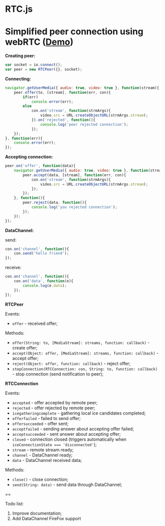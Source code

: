 RTC.js
==
[1]: http://karaxuna-rtc.ap01.aws.af.cm/


Simplified peer connection using webRTC ([Demo](https://karaxuna-rtc.herokuapp.com/))
==

**Creating peer:**

```javascript
var socket = io.connect();
var peer = new RTCPeer({}, socket);
```
    
**Connecting:**

```javascript
navigator.getUserMedia({ audio: true, video: true }, function(stream){
    peer.offer(to, [stream], function(err, con){
        if(err)
            console.error(err);
        else
            con.on('stream', function(strmArgs){
                video.src = URL.createObjectURL(strmArgs.stream);
            }).on('rejected', function(){
                console.log('peer rejected connection');
            });
    });
}, function(err){
    console.error(err);
});
```
    
**Accepting connection:**

```javascript
peer.on('offer', function(data){
    navigator.getUserMedia({ audio: true, video: true }, function(stream){
        peer.accept(data, [stream], function(err, con){
            con.on('stream', function(strmArgs){
                video.src = URL.createObjectURL(strmArgs.stream);
            });
        });
    }, function(){
        peer.reject(data, function(){
            console.log('you rejected connection');
        });
    });
});
```

**DataChannel:**
  
  send:

```javascript
con.on('channel', function(){
    con.send('hello friend');
});
```

  receive:

```javascript
con.on('channel', function(){
    con.on('data', function(e){
        console.log(e.data);
    });
});
```
    
**RTCPeer**

Events:

  - `offer` - received offer;
  
Methods:

  - `offer(String: to, [MediaStream]: streams, function: callback)` - create offer;
  - `accept(Object: offer, [MediaStream]: streams, function: callback)` - accept offer;
  - `reject(Object: offer, function: callback)` - reject offer;
  - `stopConnection(RTCConnection: con, String: to, function: callback)` - stop connection (send notification to peer);
    
**RTCConnection**

Events:

  - `accepted` - offer accepted by remote peer;
  - `rejected` - offer rejected by remote peer;
  - `icegatheringcomplete` - gathering local ice candidates completed;
  - `offerfailed` - failed to send offer;
  - `offersucceeded` - offer sent;
  - `acceptfailed` - sending answer about accepting offer failed;
  - `acceptsucceeded` - sent answer about accepting offer;
  - `closed` - connection closed (triggers automatically when `iceConnectionState === 'disconnected'`);
  - `stream` - remote stream ready;
  - `channel` - DataChannel ready;
  - `data` - DataChannel received data;

Methods:

  - `close()` - close connection;
  - `send(String: data)` - send data through DataChannel;

==

Todo list:
  1. Improve documentation;
  2. Add DataChannel FireFox support
